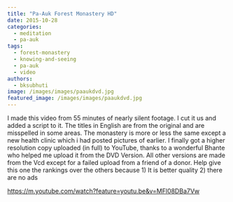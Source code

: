 ```yaml
---
title: "Pa-Auk Forest Monastery HD"
date: 2015-10-28
categories: 
  - meditation
  - pa-auk
tags: 
  - forest-monastery
  - knowing-and-seeing
  - pa-auk
  - video
authors: 
  - bksubhuti
image: /images/images/paaukdvd.jpg
featured_image: /images/images/paaukdvd.jpg
---
```


I made this video from 55 minutes of nearly silent footage. I cut it us and added a script to it. The titles in English are from the original and are misspelled in some areas. The monastery is more or less the same except a new health clinic which i had posted pictures of earlier. I finally got a higher resolution copy uploaded (in full) to YouTube, thanks to a wonderful Bhante who helped me upload it from the DVD Version. All other versions are made from the Vcd except for a failed upload from a friend of a donor. Help give this one the rankings over the others because 1) It is better quality 2) there are no ads

https://m.youtube.com/watch?feature=youtu.be&v=MFl08DBa7Vw